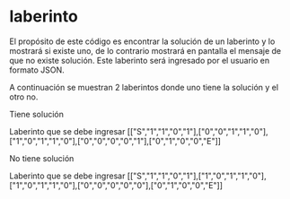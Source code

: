 # laberinto

El propósito de este código es encontrar la solución de un laberinto y lo mostrará si existe uno, de lo contrario mostrará en pantalla el mensaje de que no existe solución. Este laberinto será ingresado por el usuario en formato JSON.

A continuación se muestran 2 laberintos donde uno tiene la solución y el otro no.

Tiene solución

Laberinto que se debe ingresar
[["S","1","1","0","1"],["0","0","1","1","0"],["1","0","1","1","0"],["0","0","0","0","1"],["0","1","0","0","E"]]


No tiene solución

Laberinto que se debe ingresar
[["S","1","1","0","1"],["1","0","1","1","0"],["1","0","1","1","0"],["0","0","0","0","0"],["0","1","0","0","E"]]
